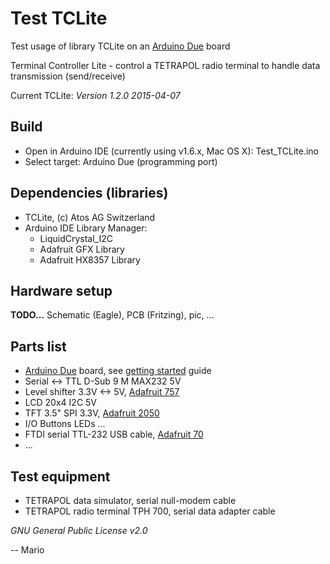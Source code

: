 # Test TCLite
Test usage of library TCLite on an [Arduino Due](http://www.arduino.cc/en/Main/ArduinoBoardDue) board

Terminal Controller Lite - control a TETRAPOL radio terminal to handle data transmission (send/receive)

Current TCLite: *Version 1.2.0 2015-04-07*

## Build
 - Open in Arduino IDE (currently using v1.6.x, Mac OS X): Test_TCLite.ino
 - Select target: Arduino Due (programming port)

## Dependencies (libraries)
 - TCLite, (c) Atos AG Switzerland
 - Arduino IDE Library Manager:
   - LiquidCrystal_I2C
   - Adafruit GFX Library
   - Adafruit HX8357 Library

## Hardware setup
**TODO...**
Schematic (Eagle), PCB (Fritzing), pic, ...

## Parts list
 - [Arduino Due](http://www.arduino.cc/en/Main/ArduinoBoardDue) board,
   see [getting started](http://www.arduino.cc/en/Guide/ArduinoDue) guide
 - Serial <-> TTL D-Sub 9 M MAX232 5V
 - Level shifter 3.3V <-> 5V, [Adafruit 757](http://www.adafruit.com/product/757)
 - LCD 20x4 I2C 5V
 - TFT 3.5" SPI 3.3V, [Adafruit 2050](http://www.adafruit.com/product/2050)
 - I/O Buttons LEDs ...
 - FTDI serial TTL-232 USB cable, [Adafruit 70](http://www.adafruit.com/product/70)
 - ...

## Test equipment
 - TETRAPOL data simulator, serial null-modem cable
 - TETRAPOL radio terminal TPH 700, serial data adapter cable

*GNU General Public License v2.0*

-- Mario
